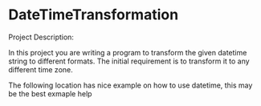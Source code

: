 # DateTimeTransformation
Project Description:

In this project you are writing a program to transform the given datetime string to different formats. The initial requirement is to transform it to any different time zone.

The following location has nice example on how to use datetime, this may be the best exmaple help